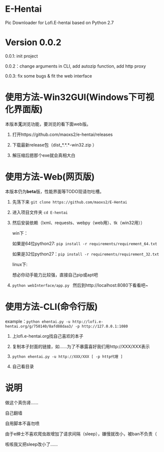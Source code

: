 # E-Hentai

Pic Downloader  for Lofi.E-hentai based on Python 2.7

# Version 0.0.2

0.0.1: init project

0.0.2：change arguments in CLI, add autozip function, add http proxy

0.0.3: fix some bugs & fit the web interface

# 使用方法-Win32GUI(Windows下可视化界面版)

本版本**无**浏览功能，要浏览的看下面web版。

1. 打开https://github.com/maoxs2/e-hentai/releases

2. 下载最新release包（dist_\*.\*.\*-win32.zip ）

3. 解压缩后摁那个exe就会真相大白


# 使用方法-Web(网页版)

本版本仍为**beta**版，性能界面等TODO现请勿吐槽。

1. 先荡下来 `git clone https://github.com/maoxs2/E-Hentai `

2. 进入项目文件夹 `cd E-hentai `

3. 然后安装依赖（lxml、requests、webpy（web用）、tk（win32用）） 

    win下：

    如果是64位python27: `pip install -r requirements/requirement_64.txt` 
    
    如果是32位python27：`pip install -r requirements/requirement_32.txt`

    linux下:

    想必你动手能力比较强，直接自己pip或apt吧

4. `python webInterface/app.py ` 然后到http://localhost:8080下看看吧~

# 使用方法-CLI(命令行版)

example：`python ehentai.py -u http://lofi.e-hentai.org/g/750140/8afd88daa3/ -p http://127.0.0.1:1080`

1. 上lofi.e-hentai.org找自己喜欢的本子

2. 复制本子封面的链接，如……为了不暴露喜好我们用http://XXX/XXX表示

3. `python ehentai.py -u http://XXX/XXX [ -p http代理 ] `

4. 自己看目录

# 说明

做这个真伤肾……

自己翻墙

自用脚本不喜勿喷

由于e绅士不喜欢爬虫故增加了请求间隔（sleep），嫌慢就改小，被ban不负责（

咳咳我又把sleep改小了……
